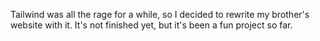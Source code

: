 Tailwind was all the rage for a while, so I decided to rewrite my brother's website with it. It's not finished yet, but it's been a fun project so far.

